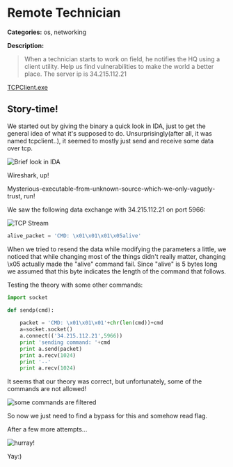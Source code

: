 # Remote Technician
 **Categories:** os, networking
 
 **Description:** 
 
> When a technician starts to work on field, he notifies the HQ using a client utility.
> Help us find vulnerabilities to make the world a better place.
> The server ip is 34.215.112.21

[TCPClient.exe](./TCPClient.exe)

## Story-time!

We started out by giving the binary a quick look in IDA, just to get the general idea of what it's supposed to do. Unsurprisingly(after all, it was named tcpclient..), it seemed to mostly just send and receive some data over tcp.

![Brief look in IDA](https://gyazo.com/e30ae7b27331a02f087487e957d594f5.png)

Wireshark, up!

Mysterious-executable-from-unknown-source-which-we-only-vaguely-trust, run!

We saw the following data exchange with 34.215.112.21 on port 5966:

![TCP Stream](https://gyazo.com/7956868966c161499ac5d82a67bff0c7.png)

```python
alive_packet = 'CMD: \x01\x01\x01\x05alive'
```

When we tried to resend the data while modifying the parameters a little, we noticed that while changing most of the things didn't really matter, changing \x05 actually made the "alive" command fail. Since "alive" is 5 bytes long we assumed that this byte indicates the length of the command that follows.

Testing the theory with some other commands:

```python
import socket

def sendp(cmd):
        
	packet = 'CMD: \x01\x01\x01'+chr(len(cmd))+cmd
	a=socket.socket()
	a.connect(('34.215.112.21',5966))
	print 'sending command: '+cmd
	print a.send(packet)
	print a.recv(1024)
	print '--'
	print a.recv(1024)
```

It seems that our theory was correct, but unfortunately, some of the commands are not allowed!

![some commands are filtered](https://gyazo.com/0c0ce84905ce728f3800cbc2b7814d13.png)

So now we just need to find a bypass for this and somehow read flag.

After a few more attempts...

![hurray!](https://gyazo.com/0587763f7a94063d5ff24952dea4b591.png)

Yay:)




